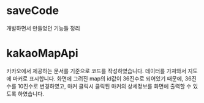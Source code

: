 # saveCode
개발하면서 만들었던 기능들 정리

# kakaoMapApi
카카오에서 제공하는 문서를 기준으로 코드를 작성하였습니다.
데이터를 가져와서 지도에 마커로 표시합니다. 
화면에 그려진 map의 id값이 36진수로 되어있기 때문에,
36진수를 10진수로 변경하였고, 마커 클릭시 클릭된 마커의 상세정보를 화면에 출력할 수 있도록 하였습니다.
